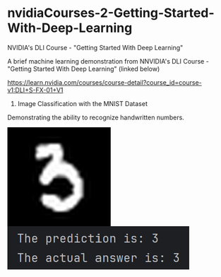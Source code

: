# nvidiaCourses-2-Getting-Started-With-Deep-Learning
NVIDIA's DLI Course - "Getting Started With Deep Learning"

A brief machine learning demonstration from NNVIDIA's DLI Course - "Getting Started With Deep Learning" (linked below)

https://learn.nvidia.com/courses/course-detail?course_id=course-v1:DLI+S-FX-01+V1

1. Image Classification with the MNIST Dataset

Demonstrating the ability to recognize handwritten numbers.

<img src="images/Handwritten.png" align="center">
<img src="images/Result.png" align="center">
